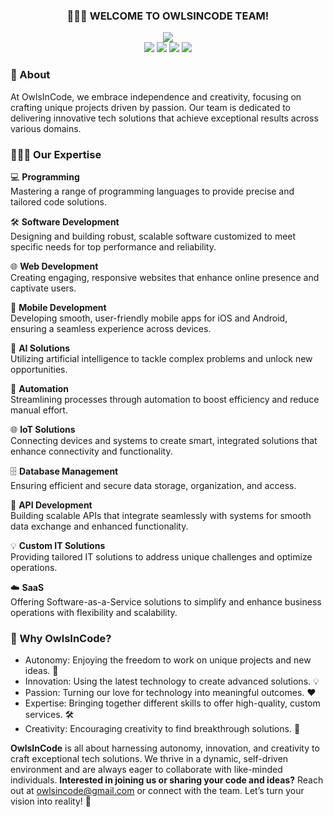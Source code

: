 <h3 align="center">🙋🏻‍♂️ WELCOME TO OWLSINCODE TEAM!</h3>

<p align="center">
  <img src="https://img.shields.io/badge/🔜 Coming%20Soon%20%7C%20Future-2F2F2F?logo=&style=for-the-badge"><br/>
  <img src="https://img.shields.io/badge/🦉 Independent%20Projects-2F2F2F?logo=&style=for-the-badge">
  <img src="https://img.shields.io/badge/💡 Driven%20by%20Passion-2F2F2F?logo=&style=for-the-badge">
  <img src="https://img.shields.io/badge/🚀 Innovative%20Tech%20Solutions-2F2F2F?logo=&style=for-the-badge">
  <img src="https://img.shields.io/badge/🏆 Exceptional%20Results-2F2F2F?logo=&style=for-the-badge">
</p>

### 🎈 About
At OwlsInCode, we embrace independence and creativity, focusing on crafting unique projects driven by passion. Our team is dedicated to delivering innovative tech solutions that achieve exceptional results across various domains.

### 👨🏻‍💻 Our Expertise

💻 **Programming**  
Mastering a range of programming languages to provide precise and tailored code solutions.

🛠️ **Software Development**  
Designing and building robust, scalable software customized to meet specific needs for top performance and reliability.

🌐 **Web Development**  
Creating engaging, responsive websites that enhance online presence and captivate users.

📱 **Mobile Development**  
Developing smooth, user-friendly mobile apps for iOS and Android, ensuring a seamless experience across devices.

🤖 **AI Solutions**  
Utilizing artificial intelligence to tackle complex problems and unlock new opportunities.

🔄 **Automation**  
Streamlining processes through automation to boost efficiency and reduce manual effort.

🌐 **IoT Solutions**  
Connecting devices and systems to create smart, integrated solutions that enhance connectivity and functionality.

🗄️ **Database Management**  
Ensuring efficient and secure data storage, organization, and access.

🔗 **API Development**  
Building scalable APIs that integrate seamlessly with systems for smooth data exchange and enhanced functionality.

💡 **Custom IT Solutions**  
Providing tailored IT solutions to address unique challenges and optimize operations.

☁️ **SaaS**  
Offering Software-as-a-Service solutions to simplify and enhance business operations with flexibility and scalability.

### 🌟 Why OwlsInCode?
- Autonomy: Enjoying the freedom to work on unique projects and new ideas. 🚀  
- Innovation: Using the latest technology to create advanced solutions. 💡  
- Passion: Turning our love for technology into meaningful outcomes. ❤️  
- Expertise: Bringing together different skills to offer high-quality, custom services. 🛠️  
- Creativity: Encouraging creativity to find breakthrough solutions. 🎨

**OwlsInCode** is all about harnessing autonomy, innovation, and creativity to craft exceptional tech solutions. We thrive in a dynamic, self-driven environment and are always eager to collaborate with like-minded individuals. **Interested in joining us or sharing your code and ideas?** Reach out at [owlsincode@gmail.com](mailto:owlsincode@gmail.com) or connect with the team. Let’s turn your vision into reality! 🚀
